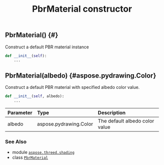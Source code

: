 ﻿---
title: PbrMaterial constructor
second_title: Aspose.3D for Python via .NET API References
description: 
type: docs
weight: 10
url: /python-net/aspose.threed.shading/pbrmaterial/__init__/
is_root: false
---

## PbrMaterial() {#}

Construct a default PBR material instance



```python
def __init__(self):
    ...
```




## PbrMaterial(albedo) {#aspose.pydrawing.Color}

Construct a default PBR material with specified albedo color value.



```python
def __init__(self, albedo):
    ...
```


| Parameter | Type | Description |
| :- | :- | :- |
| albedo | aspose.pydrawing.Color | The default albedo color value |



### See Also
* module [`aspose.threed.shading`](../../)
* class [`PbrMaterial`](/3d/python-net/aspose.threed.shading/pbrmaterial)
